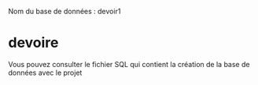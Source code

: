 Nom du base de données : devoir1
# devoire
Vous pouvez consulter le fichier SQL qui contient la création de la base de données avec le projet
